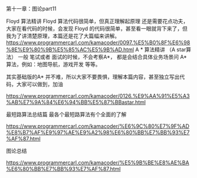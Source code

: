 第十一章：图论part11


Floyd 算法精讲 
Floyd 算法代码很简单，但真正理解起原理 还是需要花点功夫，大家在看代码的时候，会发现 Floyd 的代码很简单，甚至看一眼就背下来了，但我为了讲清楚原理，本篇还是花了大篇幅来讲解。
https://www.programmercarl.com/kamacoder/0097.%E5%B0%8F%E6%98%8E%E9%80%9B%E5%85%AC%E5%9B%AD.html
A * 算法精讲 （A star算法）
一般 笔试或者 面试的时候，不会考察A*， 都是会结合具体业务场景问 A*算法，例如：地图导航，游戏开发 等等。

其实基础版的A* 并不难，所以大家不要畏惧，理解本篇内容，甚至独立写出代码，大家可以做到，加油 

https://www.programmercarl.com/kamacoder/0126.%E9%AA%91%E5%A3%AB%E7%9A%84%E6%94%BB%E5%87%BBastar.html

最短路算法总结篇
最各个最短路算法有个全面的了解

https://www.programmercarl.com/kamacoder/%E6%9C%80%E7%9F%AD%E8%B7%AF%E9%97%AE%E9%A2%98%E6%80%BB%E7%BB%93%E7%AF%87.html 

图论总结 

https://www.programmercarl.com/kamacoder/%E5%9B%BE%E8%AE%BA%E6%80%BB%E7%BB%93%E7%AF%87.html
